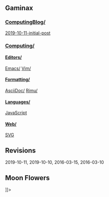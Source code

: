 




## Gaminax

### [ComputingBlog/](computingBlog/index.html)
[2019-10-11-initial-post](computingBlog/2019-10-11-initial-post.html)


### [Computing/ ](computing/index.html )

#### [Editors/ ](computing/editors/index.html)
[Emacs/](computing/editors/emacs/index.html)
[Vim/ ](computing/editors/vim/index.html)

#### [Formatting/](computing/formatting/index.html)
[AsciiDoc/](computing/formatting/asciidoc/index.html)
[Rimu/](computing/formatting/rimu/index.html)

#### [Languages/](computing/languages/index.html)
[JavaScript](computing/languages/javascript/index.html)

#### [Web/](computing/web/index.html)
[SVG](computing/web/svg/index.html)

## Revisions
2019-10-11, 2019-10-10, 2016-03-15, 2016-03-10

## Moon Flowers
<![CDATA[
<svg xmlns="http://www.w3.org/2000/svg"
xmlns:xlink="http://www.w3.org/1999/xlink"
  width="800" height="200" viewBox="0 0 800 200" >
<defs>
<symbol id="sun" viewBox="0 0 20 20" >
<circle cx="10" cy="10" r="5" style="fill:yellow" />
</symbol>
<symbol id="flower" viewBox="0 0 20 20" >
<rect width="2" height="12" x="11" y="8" style="fill:brown;" />
<circle cx="10" cy="08" r="4" style="fill:green;" />
<circle cx="10" cy="08" r="2" style="fill:yellow;" />
</symbol>
<symbol id="flowerGrowing" viewBox="0 0 20 20" >

</symbol>
</defs>
<rect x="0" y="0" width="800" height="150" >
  <animate attributeName="fill" begin="5s" dur="20s"
  // from="#222" to="#11f"
  values="#112; #224;$44f;#224;#112;#112;"
  fill="freeze"
  repeatDur="indefinite"
  />
</rect>
<rect x="0" y="150" width="800" height="50" style="fill:#660;" />
<use xlink:href="#sun" width="30" height="30" >
    <animateMotion
    path="M-60 0 M -30 100 Q 400 -100 800 100 Q 1200 -100 1600 100"
    begin="10s" dur="20s" fill="freeze"
    repeatDur="indefinite"
    />
</use>
<use xlink:href="#flower" x="20" y="100" width="100" height="100" >
    <animateTransform attributeType="XML"
    attributeName="transform" type="skewY"
    // from="30" to="45"
    values="30;60;30; 10; 30; 10; 10; 10; 10;"
    begin="2s" dur="20s" fill="freeze"
    repeatDur="indefinite" />
</use>
<use xlink:href="#flower" x="130" y="180" width="20" height="20" >
    <animate attributeName="y" attributeType="XML"
    begin="10s" dur="20s"
    values="200;180;200"
    //from="200" to="180"
    fill="freeze" repeatDur="indefinite" />
</use>
<use xlink:href="#flower" x="20" y="80" width="20" height="20" >
  <animate attributeName="y" attributeType="XML"
  // from="200" to="180"
  values="200;180;200"
  begin="0s" dur="20s" fill="freeze"
  repeatDur="indefinite" />
</use>
</svg>
]]>
